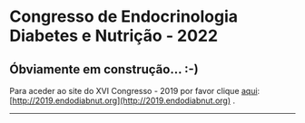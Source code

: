 # Congresso de Endocrinologia Diabetes e Nutrição - 2022

## Óbviamente em construção... :-)    
  
Para aceder ao site do XVI Congresso - 2019 por favor clique [aqui](http://2019.endodiabnut.org): [http://2019.endodiabnut.org](http://2019.endodiabnut.org) .

----

